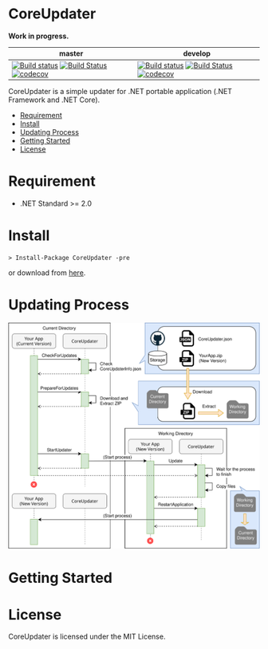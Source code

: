 # CoreUpdater

**Work in progress.**

|master|develop|
|---|---|
|[![Build status](https://ci.appveyor.com/api/projects/status/p74p6qamvqr9386u/branch/master?svg=true)](https://ci.appveyor.com/project/kuttsun/coreupdater/branch/master) [![Build Status](https://travis-ci.org/kuttsun/CoreUpdater.svg?branch=master)](https://travis-ci.org/kuttsun/CoreUpdater) [![codecov](https://codecov.io/gh/kuttsun/CoreUpdater/branch/master/graph/badge.svg)](https://codecov.io/gh/kuttsun/CoreUpdater)|[![Build status](https://ci.appveyor.com/api/projects/status/p74p6qamvqr9386u/branch/develop?svg=true)](https://ci.appveyor.com/project/kuttsun/coreupdater/branch/develop) [![Build Status](https://travis-ci.org/kuttsun/CoreUpdater.svg?branch=develop)](https://travis-ci.org/kuttsun/CoreUpdater) [![codecov](https://codecov.io/gh/kuttsun/CoreUpdater/branch/develop/graph/badge.svg)](https://codecov.io/gh/kuttsun/CoreUpdater)|

CoreUpdater is a simple updater for .NET portable application (.NET Framework and .NET Core).

- [Requirement](#requirement)
- [Install](#install)
- [Updating Process](#updating-process)
- [Getting Started](#getting-started)
- [License](#license)

# Requirement

- .NET Standard >= 2.0

# Install

```
> Install-Package CoreUpdater -pre
```

or download from [here](https://github.com/kuttsun/CoreUpdater/releases).

# Updating Process

![Updating Process](image/UpdatingProcess.svg)

# Getting Started


# License

CoreUpdater is licensed under the MIT License.
